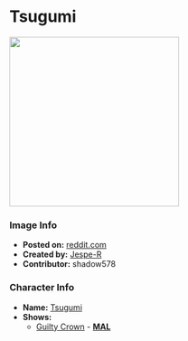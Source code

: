 # Tsugumi

<img src="https://raw.githubusercontent.com/shadow578/Project-Padoru/master/Padoru/U_Jespe-R/guilty-crown-tsugumi.png" height="300">

### Image Info
* **Posted on:**     [reddit.com](https://www.reddit.com/r/Padoru/comments/g7cqnc/daily_padoru_115_tsugumi_guilty_crown/)
* **Created by:**    [Jespe-R](https://github.com/shadow578/Project-Padoru/blob/master/table-of-contents/creators/JespeR.md)
* **Contributor:**   shadow578

### Character Info
* **Name:**   [Tsugumi](https://myanimelist.net/character/43282)
* **Shows:**
  * [Guilty Crown](https://github.com/shadow578/Project-Padoru/blob/master/table-of-contents/shows/GuiltyCrown.md) - [__MAL__](https://myanimelist.net/anime/10793/Guilty_Crown)


